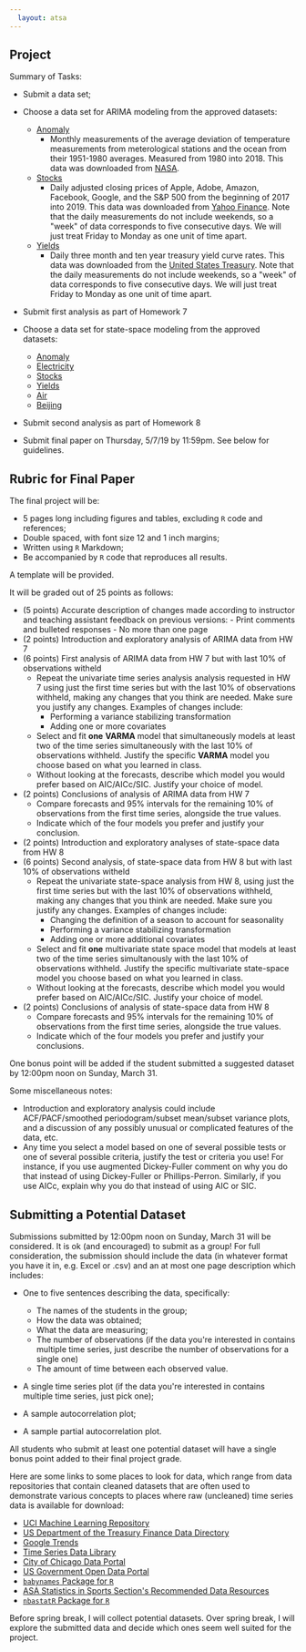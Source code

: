 ```yaml
---
  layout: atsa
---
```

  
  Project
-------


Summary of Tasks:
  
- Submit a data set;
- Choose a data set for ARIMA modeling from the approved datasets:
    - [Anomaly](https://github.com/maryclare/atsa/blob/master/content/data/Anomaly.RData)
        - Monthly measurements of the average deviation of temperature measurements from meterological stations and the ocean from their 1951-1980 averages. Measured from 1980 into 2018. This data was downloaded from [NASA](https://data.giss.nasa.gov/gistemp/).
    - [Stocks](https://github.com/maryclare/atsa/blob/master/content/data/Stocks.RData)
        - Daily adjusted closing prices of Apple, Adobe, Amazon, Facebook, Google, and the S&P 500 from the beginning of 2017 into 2019. This data was downloaded from [Yahoo Finance](https://finance.yahoo.com). Note that the daily measurements do not include weekends, so a "week" of data corresponds to five consecutive days. We will just treat Friday to Monday as one unit of time apart.
    - [Yields](https://github.com/maryclare/atsa/blob/master/content/data/Yields.RData)
        - Daily three month and ten year treasury yield curve rates. This data was downloaded from the [United States Treasury](https://www.treasury.gov/resource-center/data-chart-center/interest-rates/pages/textview.aspx?data=yield). Note that the daily measurements do not include weekends, so a "week" of data corresponds to five consecutive days. We will just treat Friday to Monday as one unit of time apart.

- Submit first analysis as part of Homework 7
- Choose a data set for state-space modeling from the approved datasets:
    - [Anomaly](https://github.com/maryclare/atsa/blob/master/content/data/Anomaly.RData)
    - [Electricity](https://github.com/maryclare/atsa/blob/master/content/data/Electricity.RData)
    - [Stocks](https://github.com/maryclare/atsa/blob/master/content/data/Stocks.RData)
    - [Yields](https://github.com/maryclare/atsa/blob/master/content/data/Yields.RData)
    - [Air](https://github.com/maryclare/atsa/blob/master/content/data/Air.RData)
    - [Beijing](https://github.com/maryclare/atsa/blob/master/content/data/Beijing.RData)

- Submit second analysis as part of Homework 8
- Submit final paper on Thursday, 5/7/19 by 11:59pm. See below for guidelines.

## Rubric for Final Paper
  
The final project will be:
- 5 pages long including figures and tables, excluding `R` code and references;
- Double spaced, with font size 12 and 1 inch margins;
- Written using `R` Markdown;
- Be accompanied by `R` code that reproduces all results.
  
A template will be provided.
  
It will be graded out of 25 points as follows:

- (5 points) Accurate description of changes made according to instructor and teaching assistant feedback on previous versions:
      - Print comments and bulleted responses
      - No more than one page
- (2 points) Introduction and exploratory analysis of ARIMA data from HW 7
- (6 points) First analysis of ARIMA data from HW 7 but with last 10% of observations witheld
    - Repeat the univariate time series analysis analysis requested in HW 7 using just the first time series but with the last 10% of observations withheld, making any changes that you think are needed. Make sure you justify any changes. Examples of changes include:
        - Performing a variance stabilizing transformation
        - Adding one or more covariates
    - Select and fit **one** **VARMA** model that simultaneously models at least two of the time series simultaneously with the last 10% of observations withheld. Justify the specific **VARMA** model you choose based on what you learned in class.
    - Without looking at the forecasts, describe which model you would prefer based on AIC/AICc/SIC. Justify your choice of model.
- (2 points) Conclusions of analysis of ARIMA data from HW 7
    - Compare forecasts and 95% intervals for the remaining 10% of observations from the first time series, alongside the true values.
    - Indicate which of the four models you prefer and justify your conclusion.  
- (2 points) Introduction and exploratory analyses of state-space data from HW 8
- (6 points) Second analysis, of state-space data from HW 8 but with last 10% of observations witheld
    - Repeat the univariate state-space analysis from HW 8, using just the first time series but with the last 10% of observations withheld, making any changes that you think are needed. Make sure you justify any changes. Examples of changes include:
        - Changing the definition of a season to account for seasonality
        - Performing a variance stabilizing transformation
        - Adding one or more additional covariates
    - Select and fit **one** multivariate state space model that models at least two of the time series simultanously with the last 10% of observations withheld. Justify the specific multivariate state-space model you choose based on what you learned in class.
   - Without looking at the forecasts, describe which model you would prefer based on AIC/AICc/SIC. Justify your choice of model.
- (2 points) Conclusions of analysis of state-space data from HW 8
    - Compare forecasts and 95% intervals for the remaining 10% of observations from the first time series, alongside the true values.
    - Indicate which of the four models you prefer and justify your conclusions.

One bonus point will be added if the student submitted a suggested dataset by 12:00pm noon on Sunday, March 31.

Some miscellaneous notes:

  - Introduction and exploratory analysis could include ACF/PACF/smoothed periodogram/subset mean/subset variance plots, and a discussion of any possibly unusual or complicated features of the data, etc.
  - Any time you select a model based on one of several possible tests or one of several possible criteria, justify the test or criteria you use! For instance, if you use augmented Dickey-Fuller comment on why you do that instead of using Dickey-Fuller or Phillips-Perron. Similarly, if you use AICc, explain why you do that instead of using AIC or SIC.  
  
  
## Submitting a Potential Dataset

Submissions submitted by 12:00pm noon on Sunday, March 31 will be considered. It is ok (and encouraged) to submit as a group! For full consideration, the submission should include the data (in whatever format you have it in, e.g. Excel or .csv) and an at most one page description which includes:

- One to five sentences describing the data, specifically:
    - The names of the students in the group;
    - How the data was obtained;
    - What the data are measuring;
    - The number of observations (if the data you're interested in contains multiple time series, just describe the number of observations for a single one)
    - The amount of time between each observed value.
    
- A single time series plot (if the data you're interested in contains multiple time series, just pick one);
- A sample autocorrelation plot;
- A sample partial autocorrelation plot.

All students who submit at least one potential dataset will have a single bonus point added to their final project grade.

Here are some links to some places to look for data, which range from data repositories that contain cleaned datasets that are often used to demonstrate various concepts to places where raw (uncleaned) time series data is available for download:
  
- [UCI Machine Learning Repository](https://archive.ics.uci.edu/ml/datasets.html?format=&task=&att=&area=&numAtt=&numIns=&type=ts&sort=nameUp&view=table)
- [US Department of the Treasury Finance Data Directory](https://www.treasury.gov/resource-center/financial-education/Pages/fdd.aspx)
- [Google Trends](https://trends.google.com/trends/?ctab=0&date=all&geo=all&q=google&sort=0)
- [Time Series Data Library](https://pkg.yangzhuoranyang.com/tsdl/)
- [City of Chicago Data Portal](https://data.cityofchicago.org)
- [US Government Open Data Portal](https://www.data.gov)
- [`babynames` Package for `R`](https://cran.r-project.org/web/packages/babynames/babynames.pdf)
- [ASA Statistics in Sports Section's Recommended Data Resources](https://community.amstat.org/sis/sportsdataresources)
- [`nbastatR` Package for `R`](http://asbcllc.com/nbastatR/)

Before spring break, I will collect potential datasets. Over spring break, I will explore the submitted data and decide which ones seem well suited for the project. 
   
  